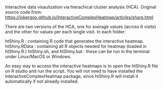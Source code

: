 Interactive data visaulization via hierachical cluster analysis (HCA).
Original source code from: https://jokergoo.github.io/InteractiveComplexHeatmap/articles/share.html

There are two versions of the HCA, one for average values (across 6 visits) and the other for values per each single visit.
In each folder:

  htShiny.R : containing R code that generates the interactive heatmap. 
  htShiny.RData : containing all R objects needed for heatmap (loaded in htShiny.R.) 
  htShiny.sh, and htShiny.bat : these can be run in the terminal under Linux/MacOS or Windows. 

An easy way to access the interactive heatmaps is to open the htShiny.R file on R studio and run the script. 
You will not need to have installed the InteractiveComplexHeatmap package, since htShiny.R will install it automatically if not already installed.
